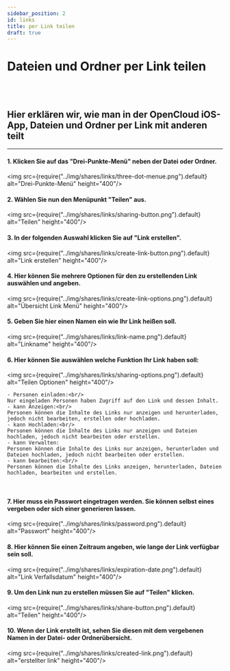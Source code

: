 ```yaml
---
sidebar_position: 2
id: links
title: per Link teilen
draft: true
---
```


# Dateien und Ordner per Link teilen
<br/><br/>

## Hier erklären wir, wie man in der OpenCloud iOS-App, Dateien und Ordner per Link mit anderen teilt

---

#### 1. Klicken Sie auf das "Drei-Punkte-Menü" neben der Datei oder Ordner.
<img src={require("../img/shares/links/three-dot-menue.png").default} alt="Drei-Punkte-Menü" height="400"/>
<br/>

#### 2. Wählen Sie nun den Menüpunkt "Teilen" aus.
<img src={require("../img/shares/links/sharing-button.png").default} alt="Teilen" height="400"/>
<br/>

#### 3. In der folgenden Auswahl klicken Sie auf "Link erstellen".
<img src={require("../img/shares/links/create-link-button.png").default} alt="Link erstellen" height="400"/>
<br/>

#### 4. Hier können Sie mehrere Optionen für den zu erstellenden Link auswählen und angeben.
<img src={require("../img/shares/links/create-link-options.png").default} alt="Übersicht Link Menü" height="400"/>
<br/>

#### 5. Geben Sie hier einen Namen ein wie Ihr Link heißen soll.
<img src={require("../img/shares/links/link-name.png").default} alt="Linkname" height="400"/>
<br/>

#### 6. Hier können Sie auswählen welche Funktion Ihr Link haben soll:<br/>
<img src={require("../img/shares/links/sharing-options.png").default} alt="Teilen Optionen" height="400"/>

    - Personen einladen:<br/>
    Nur eingeladen Personen haben Zugriff auf den Link und dessen Inhalt.
    - kann Anzeigen:<br/>
    Personen können die Inhalte des Links nur anzeigen und herunterladen, jedoch nicht bearbeiten, erstellen oder hochladen.
    - kann Hochladen:<br/>
    Personen können die Inhalte des Links nur anzeigen und Dateien hochladen, jedoch nicht bearbeiten oder erstellen.
    - kann Verwalten:
    Personen können die Inhalte des Links nur anzeigen, herunterladen und Dateien hochladen, jedoch nicht bearbeiten oder erstellen.
    - kann bearbeiten:<br/>
    Personen können die Inhalte des Links anzeigen, herunterladen, Dateien hochladen, bearbeiten und erstellen.
<br/>

#### 7. Hier muss ein Passwort eingetragen werden. Sie können selbst eines vergeben oder sich einer generieren lassen.
<img src={require("../img/shares/links/password.png").default} alt="Passwort" height="400"/>
<br/>

#### 8. Hier können Sie einen Zeitraum angeben, wie lange der Link verfügbar sein soll.
<img src={require("../img/shares/links/expiration-date.png").default} alt="Link Verfallsdatum" height="400"/>
<br/>

#### 9. Um den Link nun zu erstellen müssen Sie auf "Teilen" klicken.
<img src={require("../img/shares/links/share-button.png").default} alt="Teilen" height="400"/>
<br/>

#### 10. Wenn der Link erstellt ist, sehen Sie diesen mit dem vergebenen Namen in der Datei- oder Ordnerübersicht.
<img src={require("../img/shares/links/created-link.png").default} alt="erstellter link" height="400"/>